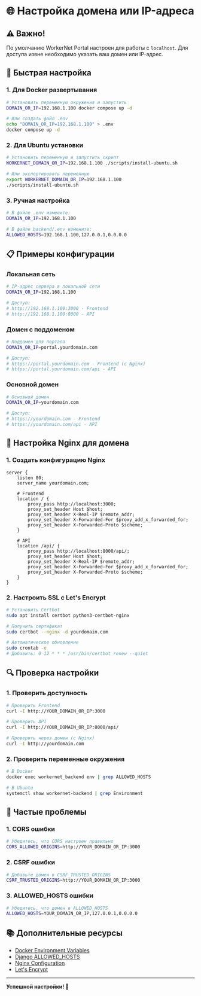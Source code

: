 # 🌐 Настройка домена или IP-адреса

## ⚠️ Важно!

По умолчанию WorkerNet Portal настроен для работы с `localhost`. Для доступа извне необходимо указать ваш домен или IP-адрес.

## 🚀 Быстрая настройка

### 1. Для Docker развертывания

```bash
# Установить переменную окружения и запустить
DOMAIN_OR_IP=192.168.1.100 docker compose up -d

# Или создать файл .env
echo "DOMAIN_OR_IP=192.168.1.100" > .env
docker compose up -d
```

### 2. Для Ubuntu установки

```bash
# Установить переменную и запустить скрипт
WORKERNET_DOMAIN_OR_IP=192.168.1.100 ./scripts/install-ubuntu.sh

# Или экспортировать переменную
export WORKERNET_DOMAIN_OR_IP=192.168.1.100
./scripts/install-ubuntu.sh
```

### 3. Ручная настройка

```bash
# В файле .env измените:
DOMAIN_OR_IP=192.168.1.100

# В файле backend/.env измените:
ALLOWED_HOSTS=192.168.1.100,127.0.0.1,0.0.0.0
```

## 📋 Примеры конфигурации

### Локальная сеть
```bash
# IP-адрес сервера в локальной сети
DOMAIN_OR_IP=192.168.1.100

# Доступ:
# http://192.168.1.100:3000 - Frontend
# http://192.168.1.100:8000 - API
```

### Домен с поддоменом
```bash
# Поддомен для портала
DOMAIN_OR_IP=portal.yourdomain.com

# Доступ:
# https://portal.yourdomain.com - Frontend (с Nginx)
# https://portal.yourdomain.com/api - API
```

### Основной домен
```bash
# Основной домен
DOMAIN_OR_IP=yourdomain.com

# Доступ:
# https://yourdomain.com - Frontend
# https://yourdomain.com/api - API
```

## 🔧 Настройка Nginx для домена

### 1. Создать конфигурацию Nginx

```nginx
server {
    listen 80;
    server_name yourdomain.com;
    
    # Frontend
    location / {
        proxy_pass http://localhost:3000;
        proxy_set_header Host $host;
        proxy_set_header X-Real-IP $remote_addr;
        proxy_set_header X-Forwarded-For $proxy_add_x_forwarded_for;
        proxy_set_header X-Forwarded-Proto $scheme;
    }
    
    # API
    location /api/ {
        proxy_pass http://localhost:8000/api/;
        proxy_set_header Host $host;
        proxy_set_header X-Real-IP $remote_addr;
        proxy_set_header X-Forwarded-For $proxy_add_x_forwarded_for;
        proxy_set_header X-Forwarded-Proto $scheme;
    }
}
```

### 2. Настроить SSL с Let's Encrypt

```bash
# Установить Certbot
sudo apt install certbot python3-certbot-nginx

# Получить сертификат
sudo certbot --nginx -d yourdomain.com

# Автоматическое обновление
sudo crontab -e
# Добавить: 0 12 * * * /usr/bin/certbot renew --quiet
```

## 🔍 Проверка настройки

### 1. Проверить доступность

```bash
# Проверить Frontend
curl -I http://YOUR_DOMAIN_OR_IP:3000

# Проверить API
curl -I http://YOUR_DOMAIN_OR_IP:8000/api/

# Проверить через домен (с Nginx)
curl -I http://yourdomain.com
```

### 2. Проверить переменные окружения

```bash
# В Docker
docker exec workernet_backend env | grep ALLOWED_HOSTS

# В Ubuntu
systemctl show workernet-backend | grep Environment
```

## 🚨 Частые проблемы

### 1. CORS ошибки
```bash
# Убедитесь, что CORS настроен правильно
CORS_ALLOWED_ORIGINS=http://YOUR_DOMAIN_OR_IP:3000
```

### 2. CSRF ошибки
```bash
# Добавьте домен в CSRF_TRUSTED_ORIGINS
CSRF_TRUSTED_ORIGINS=http://YOUR_DOMAIN_OR_IP:3000
```

### 3. ALLOWED_HOSTS ошибки
```bash
# Убедитесь, что домен в ALLOWED_HOSTS
ALLOWED_HOSTS=YOUR_DOMAIN_OR_IP,127.0.0.1,0.0.0.0
```

## 📚 Дополнительные ресурсы

- [Docker Environment Variables](https://docs.docker.com/compose/environment-variables/)
- [Django ALLOWED_HOSTS](https://docs.djangoproject.com/en/stable/ref/settings/#allowed-hosts)
- [Nginx Configuration](https://nginx.org/en/docs/)
- [Let's Encrypt](https://letsencrypt.org/)

---

**Успешной настройки! 🚀**
